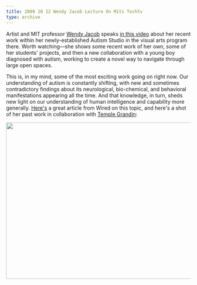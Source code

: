 ```yaml
---
title: 2009 10 12 Wendy Jacob Lecture On Mits Techtv
type: archive
---
```


<p>Artist and MIT professor <a href="http://visualarts.mit.edu/workandresearch/workfaculty/work_jacob.html">Wendy Jacob</a> speaks <a href="https://techtv.mit.edu/videos/3016-wendy-jacob-autism-studio">in this video</a> about her recent work within her newly-established Autism Studio in the visual arts program there. Worth watching—she shows some recent work of her own, some of her students' projects, and then a new collaboration with a young boy diagnosed with autism, working to create a novel way to navigate through large open spaces.</p>
<p>This is, in my mind, some of the most exciting work going on right now. Our understanding of autism is constantly shifting, with new and sometimes contradictory findings about its neurological, bio-chemical, and behavioral manifestations appearing all the time. And that knowledge, in turn, sheds new light on our understanding of human intelligence and capability more generally. <a href="http://www.wired.com/medtech/health/magazine/16-03/ff_autism">Here's</a> a great article from Wired on this topic, and here's a shot of her past work in collaboration with <a href="http://www.templegrandin.com/templehome.html">Temple Grandin</a>:</p>
<p><a href="http://ablersite.files.wordpress.com/2009/10/wj_chairs1.jpg"><img class="alignnone size-full wp-image-3976" title="wj_chairs1" src="{{ site.baseurl }}/uploads/wj_chairs1.jpg" alt="" width="640" height="425" /></a></p>

